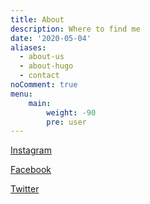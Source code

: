 ```yaml
---
title: About
description: Where to find me
date: '2020-05-04'
aliases:
  - about-us
  - about-hugo
  - contact
noComment: true
menu:
    main: 
        weight: -90
        pre: user 
---
```


[Instagram](https://www.instagram.com/wsnake/)

[Facebook](https://www.facebook.com/victor.kravchenko)

[Twitter](https://twitter.com/ws_whitesnake)